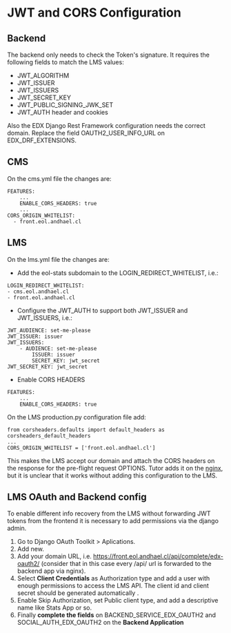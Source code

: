 # JWT and CORS Configuration 

## Backend

The backend only needs to check the Token's signature. It requires the following fields to match the LMS values:
* JWT_ALGORITHM
* JWT_ISSUER
* JWT_ISSUERS
* JWT_SECRET_KEY
* JWT_PUBLIC_SIGNING_JWK_SET
* JWT_AUTH header and cookies

Also the EDX Django Rest Framework configuration needs the correct domain. Replace the field OAUTH2_USER_INFO_URL on EDX_DRF_EXTENSIONS.

## CMS

On the cms.yml file the changes are:
```
FEATURES:
    ...
    ENABLE_CORS_HEADERS: true
    ...
CORS_ORIGIN_WHITELIST:
  - front.eol.andhael.cl
```

## LMS

On the lms.yml file the changes are:
* Add the eol-stats subdomain to the LOGIN_REDIRECT_WHITELIST, i.e.:
```
LOGIN_REDIRECT_WHITELIST:
- cms.eol.andhael.cl
- front.eol.andhael.cl
```
* Configure the JWT_AUTH to support both JWT_ISSUER and JWT_ISSUERS, i.e.:
```
JWT_AUDIENCE: set-me-please
JWT_ISSUER: issuer
JWT_ISSUERS:
    - AUDIENCE: set-me-please
        ISSUER: issuer
        SECRET_KEY: jwt_secret
JWT_SECRET_KEY: jwt_secret
```
* Enable CORS HEADERS
```
FEATURES:
    ...
    ENABLE_CORS_HEADERS: true
```

On the LMS production.py configuration file add:
```
from corsheaders.defaults import default_headers as corsheaders_default_headers
...
CORS_ORIGIN_WHITELIST = ['front.eol.andhael.cl']
```
This makes the LMS accept our domain and attach the CORS headers on the response for the pre-flight request OPTIONS. Tutor adds it on the [nginx](https://github.com/overhangio/tutor/commit/055c3cad3f8d1acd6934e82983349e27558771a6), but it is unclear that it works without adding this configuration to the LMS.

## LMS OAuth and Backend config

To enable different info recovery from the LMS without forwarding JWT tokens from the frontend it is necessary to add permissions via the django admin.
1. Go to Django OAuth Toolkit > Aplications.
2. Add new.
3. Add your domain URL, i.e. https://front.eol.andhael.cl/api/complete/edx-oauth2/ (consider that in this case every /api/ url is forwarded to the backend app via nginx).
4. Select **Client Credentials** as Authorization type and add a user with enough permissions to access the LMS API. The client id and client secret should be generated automatically .
5. Enable Skip Authorization, set Public client type, and add a descriptive name like Stats App or so.
6. Finally **complete the fields** on BACKEND_SERVICE_EDX_OAUTH2 and SOCIAL_AUTH_EDX_OAUTH2 on the **Backend Application**

